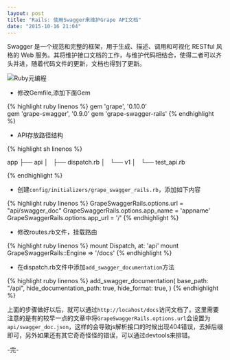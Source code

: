 ```yaml
---
layout: post
title: "Rails: 使用Swagger来维护Grape API文档"
date: "2015-10-16 21:04"
---
```


Swagger 是一个规范和完整的框架，用于生成、描述、调用和可视化 RESTful 风格的 Web 服务。其将维护接口文档的工作，与维护代码相结合，使得二者可以齐头并进，随着代码文件的更新，文档也得到了更新。

![Ruby元编程]({{site.IMG_PATH}}/swagger.png)

+ 修改Gemfile,添加下面Gem

{% highlight ruby linenos %}
gem 'grape', '0.10.0'  
gem 'grape-swagger', '0.9.0'
gem 'grape-swagger-rails'
{% endhighlight %}

+ API存放路径结构

{% highlight sh linenos %}

app
├── api
│   ├── dispatch.rb
│   └── v1
│       └── test_api.rb

{% endhighlight %}

+ 创建`config/initializers/grape_swagger_rails.rb`，添加如下内容

{% highlight ruby linenos %}
GrapeSwaggerRails.options.url      = "api/swagger_doc"
GrapeSwaggerRails.options.app_name = 'appname'
GrapeSwaggerRails.options.app_url  = '/'
{% endhighlight %}

+ 修改routes.rb文件，挂载路由

{% highlight ruby linenos %}
mount Dispatch, at: 'api'
mount GrapeSwaggerRails::Engine => '/docs'
{% endhighlight %}

+ 在dispatch.rb文件中添加`add_swagger_documentation`方法

{% highlight ruby linenos %}
add_swagger_documentation(
  base_path: "/api",
  hide_documentation_path: true,
  hide_format: true,
)
{% endhighlight %}


上面的步骤做好以后，就可以通过`http://locahost/docs`访问文档了。这里需要注意的是有的较早一点的文章中将`GrapeSwaggerRails.options.url`会设置为`api/swagger_doc.json`，这样的会导致js解析接口的时候出现404错误，去掉后缀即可，另外如果还有其它奇奇怪怪的错误，可以通过devtools来排错。

-完-
